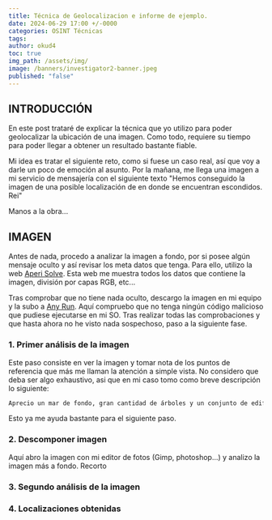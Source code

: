 ```yaml
---
title: Técnica de Geolocalizacion e informe de ejemplo.
date: 2024-06-29 17:00 +/-0000
categories: OSINT Técnicas
tags: 
author: okud4
toc: true
img_path: /assets/img/
image: /banners/investigator2-banner.jpeg
published: "false"
---
```


## INTRODUCCIÓN

En este post trataré de explicar la técnica que yo utilizo para poder geolocalizar la ubicación de una imagen. Como todo, requiere su tiempo para poder llegar a obtener un resultado bastante fiable.

Mi idea es tratar el siguiente reto, como si fuese un caso real, así que voy a darle un poco de emoción al asunto. Por la mañana, me llega una imagen a mi servicio de mensajería con el siguiente texto "Hemos conseguido la imagen de una posible localización de en donde se encuentran escondidos. Rei"

Manos a la obra...

## IMAGEN

Antes de nada, procedo a analizar la imagen a fondo, por si posee algún mensaje oculto y así revisar los meta datos que tenga. Para ello, utilizo la web [Aperi Solve](https://aperisolve.com). Esta web me muestra todos los datos que contiene la imagen, división por capas RGB, etc...

Tras comprobar que no tiene nada oculto, descargo la imagen en mi equipo y la subo a [Any Run](https://app.any.run). Aquí compruebo que no tenga ningún código malicioso que pudiese ejecutarse en mi SO. Tras realizar todas las comprobaciones y que hasta ahora no he visto nada sospechoso, paso a la siguiente fase.

### 1. Primer análisis de la imagen

Este paso consiste en ver la imagen y tomar nota de los puntos de referencia que más me llaman la atención a simple vista. No considero que deba ser algo exhaustivo, asi que en mi caso tomo como breve descripción lo siguiente:

```Markdown
Aprecio un mar de fondo, gran cantidad de árboles y un conjunto de edificaciones que poseen el mismo estilo. Posible urbanización. Flores en una de la entrada. Farola decorativa.
```


Esto ya me ayuda bastante para el siguiente paso.
### 2. Descomponer imagen

Aquí abro la imagen con mi editor de fotos (Gimp, photoshop...) y analizo la imagen más a fondo. Recorto 
### 3. Segundo análisis de la imagen

### 4. Localizaciones obtenidas 
